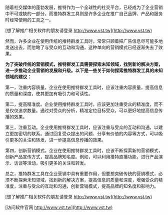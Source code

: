 随着社交媒体的蓬勃发展，推特作为一个全球性的社交平台，已经成为了企业营销中不可或缺的一部分。而推特群发工具则是许多企业在推广自己品牌、产品和服务时经常使用的工具之一。

[想了解推广相关软件的朋友请登录 http://www.vst.tw](http://www.vst.tw)

然而，许多企业在使用传统的推特群发工具时，常常只顾着把广告信息尽可能多地发送出去，而忽略了与受众的互动和沟通，这种单向的营销模式已经逐渐失去了效果。

**为了突破传统的营销模式，推特群发工具需要探索未知领域，找到新的解决方案，进一步推动企业营销的发展和升级。以下是一些关于如何探索推特群发工具的未知领域的建议：**

第一，注重内容质量。企业在使用推特群发工具时，应该注重内容质量，提高信息的质量和深度，使其更加有吸引力和可读性。

第二，提高精准度。企业使用推特群发工具时，应该更加注重受众的精准度，而不是仅仅追求数量。通过对受众的分析，精准定位目标受众，可以更好地提高信息传播的效果。

第三，注重互动。企业使用推特群发工具时，应该注重与受众的互动和沟通，以建立更加密切的联系。通过回复受众提出的问题、分享有价值的内容等方式，可以吸引更多的关注和转发，进一步提高信息传播的效果。

第四，创新营销模式。企业在使用推特群发工具时，应该不断探索新的营销模式，创新产品宣传方式，提高品牌知名度。例如，可以利用推特直播功能，进行产品演示、访谈等活动，吸引更多的关注和转发。

总之，推特群发工具在企业营销中具有重要作用，但要想突破传统的营销模式，必须不断探索未知领域，找到新的解决方案，提高信息的质量和深度，增强受众的精准度，注重与受众的互动和沟通，创新营销模式，提高品牌的知名度和影响力。

[想了解推广相关软件的朋友请登录 http://www.vst.tw](http://www.vst.tw)


[访问软件官网 http://www.vst.tw](http://www.vst.tw)
